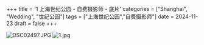 +++
title = '1 上海世纪公园 - 自费摄影师 - 底片'
categories = ["Shanghai", "Wedding", "世纪公园"]
tags = ["上海世纪公园","自费摄影师"]
date = 2024-11-23
draft = false
+++

![DSC02497.JPG](/img/paid/DSC02497.JPG)
![1.jpg](https://github.com/Chris-Amy/photos/blob/main/1.jpg)